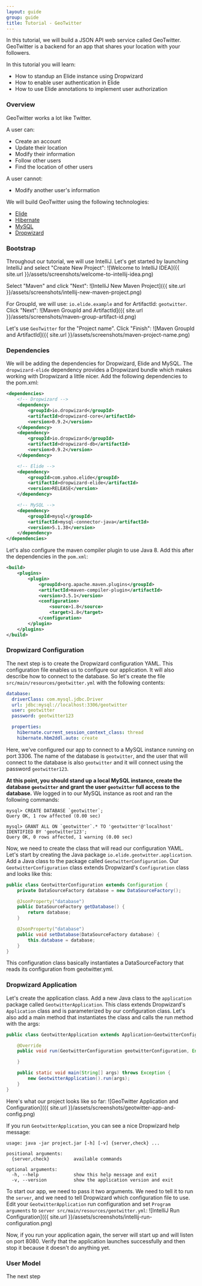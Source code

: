 ```yaml
---
layout: guide
group: guide
title: Tutorial - GeoTwitter
---
```


In this tutorial, we will build a JSON API web service called GeoTwitter. GeoTwitter is a backend for an app that shares your location with your followers.

In this tutorial you will learn:

- How to standup an Elide instance using Dropwizard
- How to enable user authentication in Elide
- How to use Elide annotations to implement user authorization


### Overview

GeoTwitter works a lot like Twitter.

A user can:

- Create an account
- Update their location
- Modify their information
- Follow other users
- Find the location of other users

A user cannot:

- Modify another user's information

We will build GeoTwitter using the following technologies:

- [Elide](http://elide.io/)
- [Hibernate](http://hibernate.org/)
- [MySQL](https://www.mysql.com/)
- [Dropwizard](http://www.dropwizard.io/)


### Bootstrap

Throughout our tutorial, we will use IntelliJ. Let's get started by launching IntelliJ and select "Create New Project":
![Welcome to IntelliJ IDEA]({{ site.url }}/assets/screenshots/welcome-to-intellij-idea.png)

Select "Maven" and click "Next":
![IntelliJ New Maven Project]({{ site.url }}/assets/screenshots/intellij-new-maven-project.png)

For GroupId, we will use: `io.elide.example` and for ArtifactId: `geotwitter`. Click "Next":
![Maven GroupId and ArtifactId]({{ site.url }}/assets/screenshots/maven-group-artifact-id.png)

Let's use `GeoTwitter` for the "Project name". Click "Finish":
![Maven GroupId and ArtifactId]({{ site.url }}/assets/screenshots/maven-project-name.png)


### Dependencies

We will be adding the dependencies for Dropwizard, Elide and MySQL. The `dropwizard-elide` dependency provides a Dropwizard bundle which makes working with Dropwizard a little nicer. Add the following dependencies to the pom.xml:

```xml
<dependencies>
    <!-- Dropwizard -->
    <dependency>
        <groupId>io.dropwizard</groupId>
        <artifactId>dropwizard-core</artifactId>
        <version>0.9.2</version>
    </dependency>
    <dependency>
        <groupId>io.dropwizard</groupId>
        <artifactId>dropwizard-db</artifactId>
        <version>0.9.2</version>
    </dependency>

    <!-- Elide -->
    <dependency>
        <groupId>com.yahoo.elide</groupId>
        <artifactId>dropwizard-elide</artifactId>
        <version>RELEASE</version>
    </dependency>

    <!-- MySQL -->
    <dependency>
        <groupId>mysql</groupId>
        <artifactId>mysql-connector-java</artifactId>
        <version>5.1.38</version>
    </dependency>
</dependencies>
```

Let's also configure the maven compiler plugin to use Java 8. Add this after the dependencies in the `pom.xml`:

```xml
<build>
    <plugins>
        <plugin>
            <groupId>org.apache.maven.plugins</groupId>
            <artifactId>maven-compiler-plugin</artifactId>
            <version>3.5.1</version>
            <configuration>
                <source>1.8</source>
                <target>1.8</target>
            </configuration>
        </plugin>
    </plugins>
</build>
```


### Dropwizard Configuration

The next step is to create the Dropwizard configuration YAML. This configuration file enables us to configure our application. It will also describe how to connect to the database. So let's create the file `src/main/resources/geotwitter.yml` with the following contents:

```yaml
database:
  driverClass: com.mysql.jdbc.Driver
  url: jdbc:mysql://localhost:3306/geotwitter
  user: geotwitter
  password: geotwitter123

  properties:
    hibernate.current_session_context_class: thread
    hibernate.hbm2ddl.auto: create
```

Here, we've configured our app to connect to a MySQL instance running on port 3306. The name of the database is `geotwitter`, and the user that will connect to the database is also `geotwitter` and it will connect using the password `geotwitter123`.

**At this point, you should stand up a local MySQL instance, create the database `geotwitter` and grant the user `geotwitter` full access to the database.** We logged in to our MySQL instance as root and ran the following commands:

```
mysql> CREATE DATABASE `geotwitter`;
Query OK, 1 row affected (0.00 sec)

mysql> GRANT ALL ON `geotwitter`.* TO 'geotwitter'@'localhost' IDENTIFIED BY 'geotwitter123';
Query OK, 0 rows affected, 1 warning (0.00 sec)
```

Now, we need to create the class that will read our configuration YAML. Let's start by creating the Java package `io.elide.geotwitter.application`. Add a Java class to the package called `GeotwitterConfiguration`. Our `GeotwitterConfiguration` class extends Dropwizard's `Configuration` class and looks like this:

```java
public class GeotwitterConfiguration extends Configuration {
    private DataSourceFactory database = new DataSourceFactory();

    @JsonProperty("database")
    public DataSourceFactory getDatabase() {
        return database;
    }

    @JsonProperty("database")
    public void setDatabase(DataSourceFactory database) {
        this.database = database;
    }
}
```

This configuration class basically instantiates a DataSourceFactory that reads its configuration from geotwitter.yml.


### Dropwizard Application

Let's create the application class. Add a new Java class to the `application` package called `GeotwitterApplication`. This class extends Dropwizard's `Application` class and is parameterized by our configuration class. Let's also add a main method that instantiates the class and calls the run method with the args:

```java
public class GeotwitterApplication extends Application<GeotwitterConfiguration> {

    @Override
    public void run(GeotwitterConfiguration geotwitterConfiguration, Environment environment) throws Exception {

    }

    public static void main(String[] args) throws Exception {
        new GeotwitterApplication().run(args);
    }
}
```

Here's what our project looks like so far:
![GeoTwitter Application and Configuration]({{ site.url }}/assets/screenshots/geotwitter-app-and-config.png)

If you run `GeotwitterApplication`, you can see a nice Dropwizard help message:

```
usage: java -jar project.jar [-h] [-v] {server,check} ...

positional arguments:
  {server,check}         available commands

optional arguments:
  -h, --help             show this help message and exit
  -v, --version          show the application version and exit
```

To start our app, we need to pass it two arguments. We need to tell it to run the `server`, and we need to tell Dropwizard which configuration file to use. Edit your `GeotwitterApplication` run configuration and set `Program arguments` to `server src/main/resources/geotwitter.yml`:
![IntelliJ Run Configuration]({{ site.url }}/assets/screenshots/intellij-run-configuration.png)

Now, if you run your application again, the server will start up and will listen on port 8080. Verify that the application launches successfully and then stop it because it doesn't do anything yet.


### User Model

The next step 
